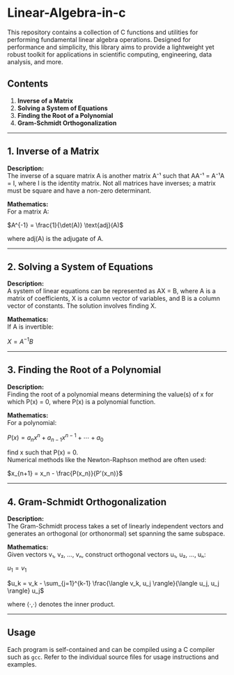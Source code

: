 # Linear-Algebra-in-c
This repository contains a collection of C functions and utilities for performing fundamental linear algebra operations. Designed for performance and simplicity, this library aims to provide a lightweight yet robust toolkit for applications in scientific computing, engineering, data analysis, and more.

## Contents

1. **Inverse of a Matrix**
2. **Solving a System of Equations**
3. **Finding the Root of a Polynomial**
4. **Gram-Schmidt Orthogonalization**

---

## 1. Inverse of a Matrix

**Description:**  
The inverse of a square matrix A is another matrix A⁻¹ such that AA⁻¹ = A⁻¹A = I, where I is the identity matrix. Not all matrices have inverses; a matrix must be square and have a non-zero determinant.

**Mathematics:**  
For a matrix A:

$A^{-1} = \frac{1}{\det(A)} \text{adj}(A)$

where adj(A) is the adjugate of A.

---

## 2. Solving a System of Equations

**Description:**  
A system of linear equations can be represented as AX = B, where A is a matrix of coefficients, X is a column vector of variables, and B is a column vector of constants. The solution involves finding X.

**Mathematics:**  
If A is invertible:

$X = A^{-1}B$

---

## 3. Finding the Root of a Polynomial

**Description:**  
Finding the root of a polynomial means determining the value(s) of x for which P(x) = 0, where P(x) is a polynomial function.

**Mathematics:**  
For a polynomial:

$P(x) = a_nx^n + a_{n-1}x^{n-1} + \cdots + a_0$

find x such that P(x) = 0.  
Numerical methods like the Newton-Raphson method are often used:

$x_{n+1} = x_n - \frac{P(x_n)}{P'(x_n)}$

---

## 4. Gram-Schmidt Orthogonalization

**Description:**  
The Gram-Schmidt process takes a set of linearly independent vectors and generates an orthogonal (or orthonormal) set spanning the same subspace.

**Mathematics:**  
Given vectors v₁, v₂, ..., vₙ, construct orthogonal vectors u₁, u₂, ..., uₙ:

$u_1 = v_1$

$u_k = v_k - \sum_{j=1}^{k-1} \frac{\langle v_k, u_j \rangle}{\langle u_j, u_j \rangle} u_j$

where ⟨·,·⟩ denotes the inner product.

---

## Usage

Each program is self-contained and can be compiled using a C compiler such as `gcc`. Refer to the individual source files for usage instructions and examples.
